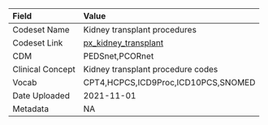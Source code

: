 |Field            |Value                               |
|:----------------|:-----------------------------------|
|Codeset Name     |Kidney transplant procedures        |
|Codeset Link     |[px_kidney_transplant](https://github.com/PEDSnet/Variable-Dictionary/blob/main/procedures/px_kidney_transplant.csv)|
|CDM              |PEDSnet,PCORnet                     |
|Clinical Concept |Kidney transplant procedure codes   |
|Vocab            |CPT4,HCPCS,ICD9Proc,ICD10PCS,SNOMED |
|Date Uploaded    |2021-11-01                          |
|Metadata         |NA                                  |
